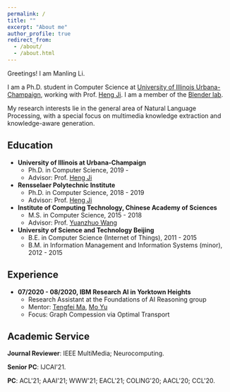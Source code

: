 ```yaml
---
permalink: /
title: ""
excerpt: "About me"
author_profile: true
redirect_from: 
  - /about/
  - /about.html
---
```


Greetings! I am Manling Li.

I am a Ph.D. student in Computer Science at [University of Illinois Urbana-Champaign](https://illinois.edu/), working with Prof. [Heng Ji](http://blender.cs.illinois.edu/hengji.html). I am a member of the [Blender lab](http://blender.cs.illinois.edu/index.html). 
<!-- Prior to UIUC, I got my master's degree from [Institute of Computing Technology](http://www.ict.ac.cn/), [Chinese Academy of Sciences](http://www.cas.cn/) in 2018, and received my bachelor's degree from [University of Science and Technology Beijing](http://www.ustb.edu.cn/index.asp) with Beijing Outstanding Undergraduate Award in 2015. -->
My research interests lie in the general area of Natural Language Processing, with a special focus on multimedia knowledge extraction and knowledge-aware generation.

Education
------
<!-- ### Education -->
  * **University of Illinois at Urbana-Champaign**
    * Ph.D. in Computer Science, 2019 -
    * Advisor: Prof. [Heng Ji](http://blender.cs.illinois.edu/hengji.html) 
  * **Rensselaer Polytechnic Institute**
    * Ph.D. in Computer Science, 2018 - 2019
    * Advisor: Prof. [Heng Ji](http://blender.cs.illinois.edu/hengji.html) 
  * **Institute of Computing Technology, Chinese Academy of Sciences**
    * M.S. in Computer Science, 2015 - 2018
    * Advisor: Prof. [Yuanzhuo Wang](https://dblp.org/pers/w/Wang:Yuanzhuo.html) 
  * **University of Science and Technology Beijing**
    * B.E. in Computer Science (Internet of Things), 2011 - 2015
    * B.M. in Information Management and Information Systems (minor), 2012 - 2015
    <!-- * Beijing Outstanding Undergraduate Award (Top 2%) -->

<!-- Publications
------ -->


Experience
------
  * **07/2020 - 08/2020, IBM Research AI in Yorktown Heights**
    * Research Assistant at the Foundations of AI Reasoning group
    * Mentor: [Tengfei Ma](https://sites.google.com/site/matf0123/home), [Mo Yu](https://scholar.google.com/citations?user=vC8DssQAAAAJ&hl=en)
    * Focus: Graph Compession via Optimal Transport


Academic Service
------

**Journal Reviewer**: IEEE MultiMedia; Neurocomputing.

**Senior PC**: IJCAI'21.

**PC**: ACL'21; AAAI'21; WWW'21; EACL'21; COLING'20; AACL'20; CCL'20.